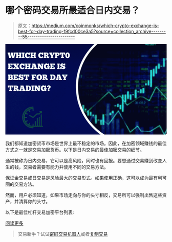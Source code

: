 # 哪个密码交易所最适合日内交易？

> 原文：<https://medium.com/coinmonks/which-crypto-exchange-is-best-for-day-trading-f9fcd00ce3a5?source=collection_archive---------55----------------------->

![](img/b20a9cda22615bcaa1ed5dc42f6f76f7.png)

我们都知道加密货币市场是世界上最不稳定的市场。因此，在加密领域赚钱的最佳方式之一就是交易加密货币。以下是日内交易的最佳加密交易的细节。

通常被称为日内交易，它可以是高风险，同时也有回报。要想通过交易赚到改变人生的钱，交易者需要有能力并使用不同的交易方法。

保证金交易或日交易是风险最大的交易形式。如果使用正确，这可以成为最有利可图的交易方法。

然而，用户必须知道，如果市场走向与你的头寸相反，交易所可以强制出售这些资产，并清算你的头寸。

以下是最佳杠杆交易加密平台列表:

[阅读更多](https://cryptotime4u.com/which-crypto-exchange-is-best-for-day-trading/)

> 交易新手？试试[密码交易机器人](/coinmonks/crypto-trading-bot-c2ffce8acb2a)或者[复制交易](/coinmonks/top-10-crypto-copy-trading-platforms-for-beginners-d0c37c7d698c)